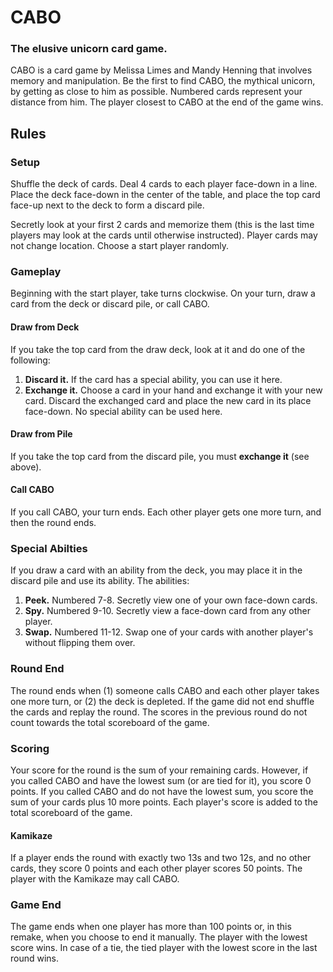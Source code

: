 # CABO

### The elusive unicorn card game.

CABO is a card game by Melissa Limes and Mandy Henning that involves memory and manipulation. Be the first to find CABO, the mythical unicorn, by getting as close to him as possible. Numbered cards represent your distance from him. The player closest to CABO at the end of the game wins.

## Rules

### Setup

Shuffle the deck of cards. Deal 4 cards to each player face-down in a line. Place the deck face-down in the center of the table, and place the top card face-up next to the deck to form a discard pile.

Secretly look at your first 2 cards and memorize them (this is the last time players may look at the cards until otherwise instructed). Player cards may not change location. Choose a start player randomly.

### Gameplay

Beginning with the start player, take turns clockwise. On your turn, draw a card from the deck or discard pile, or call CABO.

#### Draw from Deck

If you take the top card from the draw deck, look at it and do one of the following:

1. **Discard it.** If the card has a special ability, you can use it here.
2. **Exchange it.** Choose a card in your hand and exchange it with your new card. Discard the exchanged card and place the new card in its place face-down. No special ability can be used here.

#### Draw from Pile

If you take the top card from the discard pile, you must **exchange it** (see above).

#### Call CABO
If you call CABO, your turn ends. Each other player gets one more turn, and then the round ends.

### Special Abilties

If you draw a card with an ability from the deck, you may place it in the discard pile and use its ability. The abilities:

1. **Peek.** Numbered 7-8. Secretly view one of your own face-down cards.
2. **Spy.** Numbered 9-10. Secretly view a face-down card from any other player.
3. **Swap.** Numbered 11-12. Swap one of your cards with another player's without flipping them over.

### Round End

The round ends when (1) someone calls CABO and each other player takes one more turn, or (2) the deck is depleted. If the game did not end shuffle the cards and replay the round. The scores in the previous round do not count towards the total scoreboard of the game.

### Scoring

Your score for the round is the sum of your remaining cards. However, if you called CABO and have the lowest sum (or are tied for it), you score 0 points. If you called CABO and do not have the lowest sum, you score the sum of your cards plus 10 more points. Each player's score is added to the total scoreboard of the game.

#### Kamikaze

If a player ends the round with exactly two 13s and two 12s, and no other cards, they score 0 points and each other player scores 50 points. The player with the Kamikaze may call CABO.

### Game End

The game ends when one player has more than 100 points or, in this remake, when you choose to end it manually. The player with the lowest score wins. In case of a tie, the tied player with the lowest score in the last round wins.
